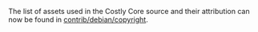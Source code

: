 The list of assets used in the Costly Core source and their attribution can now be found in [contrib/debian/copyright](../contrib/debian/copyright).
